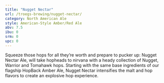 ```yaml
---
title: "Nugget Nectar"
url: /troegs-brewing/nugget-nectar/
category: North American Ale
style: American-Style Amber/Red Ale
abv: 7.5
ibu: 0
srm: 0
upc: 0
---
```

Squeeze those hops for all they’re worth and prepare to pucker up: Nugget Nectar Ale, will take hopheads to nirvana with a heady collection of Nugget, Warrior and Tomahawk hops. Starting with the same base ingredients of our flagship HopBack Amber Ale, Nugget Nectar intensifies the malt and hop flavors to create an explosive hop experience.
